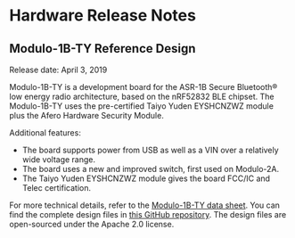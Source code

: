 # Hardware Release Notes

## Modulo-1B-TY Reference Design

Release date: April 3, 2019

Modulo-1B-TY is a development board for the ASR-1B Secure Bluetooth® low energy radio architecture, based on the nRF52832 BLE chipset. The Modulo-1B-TY uses the pre-certified Taiyo Yuden EYSHCNZWZ module plus the Afero Hardware Security Module.

Additional features:

- The board supports power from USB as well as a VIN over a relatively wide voltage range.
- The board uses a new and improved switch, first used on Modulo-2A.
- The Taiyo Yuden EYSHCNZWZ module gives the board FCC/IC and Telec certification.

For more technical details, refer to the [Modulo-1B-TY data sheet](https://afero-devdocs.readthedocs.io/en/latest/Modulo1BTYDataSheet). You can find the complete design files in [this GitHub repository](https://github.com/aferodeveloper/Modulo-1B-TY). The design files are open-sourced under the Apache 2.0 license.